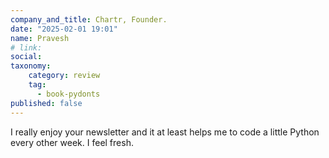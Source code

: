 ```yaml
---
company_and_title: Chartr, Founder.
date: "2025-02-01 19:01"
name: Pravesh
# link:
social: 
taxonomy:
    category: review
    tag:
      - book-pydonts
published: false
---
```


I really enjoy your newsletter and it at least helps me to code a little Python every other week.  I feel fresh.
